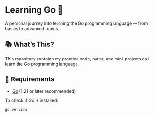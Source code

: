 # Learning Go 🐹

A personal journey into learning the Go programming language — from basics to advanced topics.

## 📚 What’s This?

This repository contains my practice code, notes, and mini-projects as I learn the Go programming language.

## 🔧 Requirements

- [Go](https://golang.org/dl/) (1.21 or later recommended)

To check if Go is installed:

```bash
go version
